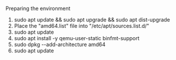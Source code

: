 Preparing the environment

1) sudo apt update && sudo apt upgrade && sudo apt dist-upgrade
2) Place the "amd64.list" file into "/etc/apt/sources.list.d/"
3) sudo apt update
4) sudo apt install -y qemu-user-static binfmt-support
5) sudo dpkg --add-architecture amd64
6) sudo apt update
